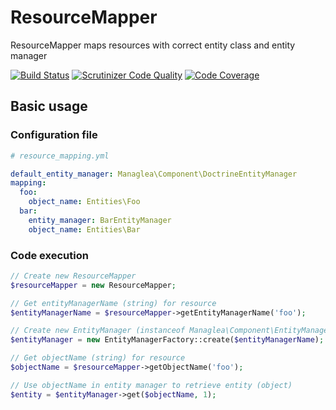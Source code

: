 # ResourceMapper

ResourceMapper maps resources with correct entity class and entity manager

[![Build Status](https://scrutinizer-ci.com/g/managlea/ResourceMapper/badges/build.png?b=master)](https://scrutinizer-ci.com/g/managlea/ResourceMapper/build-status/master) [![Scrutinizer Code Quality](https://scrutinizer-ci.com/g/managlea/ResourceMapper/badges/quality-score.png?b=master)](https://scrutinizer-ci.com/g/managlea/ResourceMapper/?branch=master) [![Code Coverage](https://scrutinizer-ci.com/g/managlea/ResourceMapper/badges/coverage.png?b=master)](https://scrutinizer-ci.com/g/managlea/ResourceMapper/?branch=master)

## Basic usage
### Configuration file
```yaml
# resource_mapping.yml

default_entity_manager: Managlea\Component\DoctrineEntityManager
mapping:
  foo:
    object_name: Entities\Foo
  bar:
    entity_manager: BarEntityManager
    object_name: Entities\Bar
```
### Code execution
```php
// Create new ResourceMapper
$resourceMapper = new ResourceMapper;

// Get entityManagerName (string) for resource
$entityManagerName = $resourceMapper->getEntityManagerName('foo');

// Create new EntityManager (instanceof Managlea\Component\EntityManagerInterface) by name
$entityManager = new EntityManagerFactory::create($entityManagerName);

// Get objectName (string) for resource
$objectName = $resourceMapper->getObjectName('foo');

// Use objectName in entity manager to retrieve entity (object)
$entity = $entityManager->get($objectName, 1);
```
